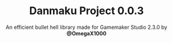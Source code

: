 <h1 align = "center"> Danmaku Project 0.0.3</h1>
<p align = "center">An efficient bullet hell library made for Gamemaker Studio 2.3.0 by <b>@OmegaX1000</b></p>
